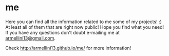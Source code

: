 # me
Here you can find all the information related to me some of my projects! :) At least all of them that are right now public! 
Hope you find what you need! If you have any questions don't doubt e-mailing me at armellini13@gmail.com.

Check http://armellini13.github.io/me/ for more information!
